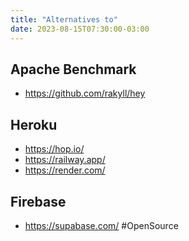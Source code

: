 ```yaml
---
title: "Alternatives to"
date: 2023-08-15T07:30:00-03:00
---
```

## Apache Benchmark
- https://github.com/rakyll/hey

## Heroku
- https://hop.io/
- https://railway.app/
- https://render.com/

## Firebase
- https://supabase.com/ #OpenSource